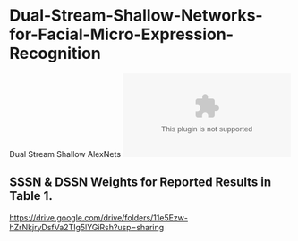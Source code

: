 # Dual-Stream-Shallow-Networks-for-Facial-Micro-Expression-Recognition
Dual Stream Shallow AlexNets
![alt text](https://github.com/IcedDoggie/DSSN-MER/Framework.eps)

## SSSN & DSSN Weights for Reported Results in Table 1. 
https://drive.google.com/drive/folders/11e5Ezw-hZrNkjryDsfVa2TIg5lYGiRsh?usp=sharing
